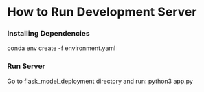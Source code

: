 # How to Run Development Server
### Installing Dependencies
conda env create -f environment.yaml

### Run Server
Go to flask_model_deployment directory and run:
python3 app.py
